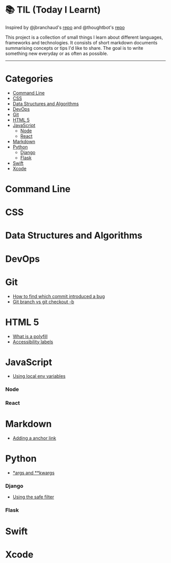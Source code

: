 # :books: TIL (Today I Learnt)

Inspired by @jbranchaud's [repo](https://github.com/jbranchaud/til) and @thoughtbot's [repo](https://github.com/thoughtbot/til)

This project is a collection of small things I learn about different languages, frameworks and technologies.
It consists of short markdown documents summarising concepts or tips I'd like to share.
The goal is to write something new everyday or as often as possible.

---

# Categories

- [Command Line](#command-line)
- [CSS](#css)
- [Data Structures and Algorithms](#data-structures-and-algorithms)
- [DevOps](#devops)
- [Git](#git)
- [HTML 5](#html-5)
- [JavaScript](#javascript)
    - [Node](#node)
    - [React](#react)
- [Markdown](#markdown)
- [Python](#python)
    - [Django](#django)
    - [Flask](#flask)
- [Swift](#swift)
- [Xcode](#xcode)

# Command Line

# CSS

# Data Structures and Algorithms

# DevOps

# Git

-   [How to find which commit introduced a bug](git/git_bisect.md)
-   [Git branch vs git checkout -b](git/git-branch-vs-git-checkout-b.md)

# HTML 5

-   [What is a polyfill](html/polyfill.md)
-   [Accessibility labels](html/accessibilityLabels.md)

# JavaScript

- [Using local env variables](javascript/local-enviroment-variables.md)

### Node

### React

# Markdown

-   [Adding a anchor link](markdown/adding-an-achor-link.md)

# Python

-   [\*args and \*\*kwargs](python/args-and-kwargs.md)

### Django

-   [Using the safe filter](python/django/using-safe-filter.md)

### Flask

# Swift

# Xcode
